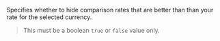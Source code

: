 Specifies whether to hide comparison rates that are better than than your rate for the selected currency.

> This must be a boolean `true` or `false` value only.
